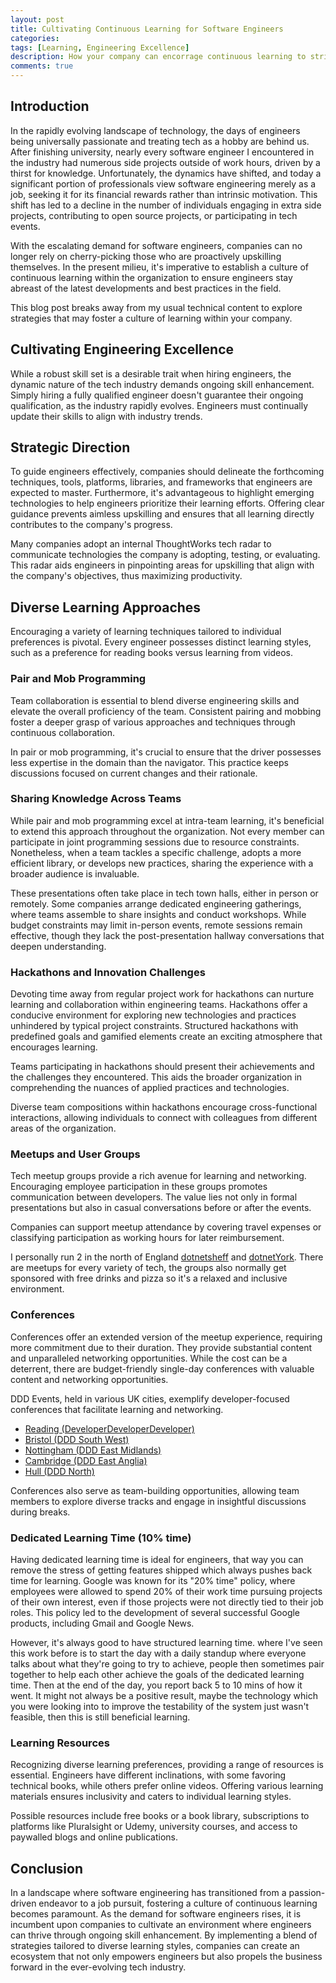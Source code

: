 ```yaml
---
layout: post
title: Cultivating Continuous Learning for Software Engineers
categories:
tags: [Learning, Engineering Excellence]
description: How your company can encorrage continuous learning to strive for engineering excellence
comments: true
---
```


## Introduction

In the rapidly evolving landscape of technology, the days of engineers being universally passionate and treating tech as a hobby are behind us. After finishing university, nearly every software engineer I encountered in the industry had numerous side projects outside of work hours, driven by a thirst for knowledge. Unfortunately, the dynamics have shifted, and today a significant portion of professionals view software engineering merely as a job, seeking it for its financial rewards rather than intrinsic motivation. This shift has led to a decline in the number of individuals engaging in extra side projects, contributing to open source projects, or participating in tech events.

With the escalating demand for software engineers, companies can no longer rely on cherry-picking those who are proactively upskilling themselves. In the present milieu, it's imperative to establish a culture of continuous learning within the organization to ensure engineers stay abreast of the latest developments and best practices in the field.

This blog post breaks away from my usual technical content to explore strategies that may foster a culture of learning within your company.

## Cultivating Engineering Excellence

While a robust skill set is a desirable trait when hiring engineers, the dynamic nature of the tech industry demands ongoing skill enhancement. Simply hiring a fully qualified engineer doesn't guarantee their ongoing qualification, as the industry rapidly evolves. Engineers must continually update their skills to align with industry trends.


## Strategic Direction

To guide engineers effectively, companies should delineate the forthcoming techniques, tools, platforms, libraries, and frameworks that engineers are expected to master. Furthermore, it's advantageous to highlight emerging technologies to help engineers prioritize their learning efforts. Offering clear guidance prevents aimless upskilling and ensures that all learning directly contributes to the company's progress.

Many companies adopt an internal ThoughtWorks tech radar to communicate technologies the company is adopting, testing, or evaluating. This radar aids engineers in pinpointing areas for upskilling that align with the company's objectives, thus maximizing productivity.

## Diverse Learning Approaches

Encouraging a variety of learning techniques tailored to individual preferences is pivotal. Every engineer possesses distinct learning styles, such as a preference for reading books versus learning from videos.

### Pair and Mob Programming

Team collaboration is essential to blend diverse engineering skills and elevate the overall proficiency of the team. Consistent pairing and mobbing foster a deeper grasp of various approaches and techniques through continuous collaboration.

In pair or mob programming, it's crucial to ensure that the driver possesses less expertise in the domain than the navigator. This practice keeps discussions focused on current changes and their rationale.


### Sharing Knowledge Across Teams

While pair and mob programming excel at intra-team learning, it's beneficial to extend this approach throughout the organization. Not every member can participate in joint programming sessions due to resource constraints. Nonetheless, when a team tackles a specific challenge, adopts a more efficient library, or develops new practices, sharing the experience with a broader audience is invaluable.

These presentations often take place in tech town halls, either in person or remotely. Some companies arrange dedicated engineering gatherings, where teams assemble to share insights and conduct workshops. While budget constraints may limit in-person events, remote sessions remain effective, though they lack the post-presentation hallway conversations that deepen understanding.

### Hackathons and Innovation Challenges

Devoting time away from regular project work for hackathons can nurture learning and collaboration within engineering teams. Hackathons offer a conducive environment for exploring new technologies and practices unhindered by typical project constraints. Structured hackathons with predefined goals and gamified elements create an exciting atmosphere that encourages learning.

Teams participating in hackathons should present their achievements and the challenges they encountered. This aids the broader organization in comprehending the nuances of applied practices and technologies.

Diverse team compositions within hackathons encourage cross-functional interactions, allowing individuals to connect with colleagues from different areas of the organization.

### Meetups and User Groups

Tech meetup groups provide a rich avenue for learning and networking. Encouraging employee participation in these groups promotes communication between developers. The value lies not only in formal presentations but also in casual conversations before or after the events.

Companies can support meetup attendance by covering travel expenses or classifying participation as working hours for later reimbursement.

I personally run 2 in the north of England [dotnetsheff](https://dotnetsheff.co.uk) and [dotnetYork](https://dotnetYork.co.uk). There are meetups for every variety of tech, the groups also normally get sponsored with free drinks and pizza so it's a relaxed and inclusive environment.

### Conferences

Conferences offer an extended version of the meetup experience, requiring more commitment due to their duration. They provide substantial content and unparalleled networking opportunities. While the cost can be a deterrent, there are budget-friendly single-day conferences with valuable content and networking opportunities.

DDD Events, held in various UK cities, exemplify developer-focused conferences that facilitate learning and networking.
- [Reading (DeveloperDeveloperDeveloper)](https://developerdeveloperdeveloper.com/)
- [Bristol (DDD South West)](https://dddsouthwest.com/)
- [Nottingham (DDD East Midlands)](https://dddeastmidlands.com/)
- [Cambridge (DDD East Anglia)](https://www.dddeastanglia.com/)
- [Hull (DDD North)](https://www.dddnorth.co.uk/)

Conferences also serve as team-building opportunities, allowing team members to explore diverse tracks and engage in insightful discussions during breaks.


### Dedicated Learning Time (10% time)

Having dedicated learning time is ideal for engineers, that way you can remove the stress of getting features shipped which always pushes back time for learning. Google was known for its "20% time" policy, where employees were allowed to spend 20% of their work time pursuing projects of their own interest, even if those projects were not directly tied to their job roles. This policy led to the development of several successful Google products, including Gmail and Google News.

However, it's always good to have structured learning time. where I've seen this work before is to start the day with a daily standup where everyone talks about what they're going to try to achieve, people then sometimes pair together to help each other achieve the goals of the dedicated learning time. Then at the end of the day, you report back 5 to 10 mins of how it went. It might not always be a positive result, maybe the technology which you were looking into to improve the testability of the system just wasn't feasible, then this is still beneficial learning.


### Learning Resources

Recognizing diverse learning preferences, providing a range of resources is essential. Engineers have different inclinations, with some favoring technical books, while others prefer online videos. Offering various learning materials ensures inclusivity and caters to individual learning styles.

Possible resources include free books or a book library, subscriptions to platforms like Pluralsight or Udemy, university courses, and access to paywalled blogs and online publications.

## Conclusion

In a landscape where software engineering has transitioned from a passion-driven endeavor to a job pursuit, fostering a culture of continuous learning becomes paramount. As the demand for software engineers rises, it is incumbent upon companies to cultivate an environment where engineers can thrive through ongoing skill enhancement. By implementing a blend of strategies tailored to diverse learning styles, companies can create an ecosystem that not only empowers engineers but also propels the business forward in the ever-evolving tech industry.
